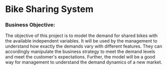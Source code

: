# Bike Sharing System

### Business Objective:
  The objective of this project is to model the demand for shared bikes with the available independent variables. 
It will be used by the management to understand how exactly the demands vary with different features. They can accordingly manipulate the business strategy 
to meet the demand levels and meet the customer's expectations. Further, the model will be a good way for management to understand the demand dynamics 
of a new market.
